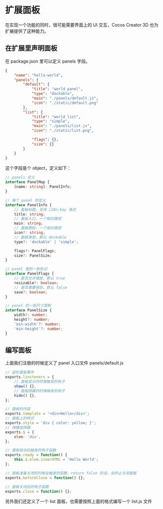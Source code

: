# 扩展面板

在实现一个功能的同时，很可能需要界面上的 UI 交互，Cocos Creator 3D 也为扩展提供了这种能力。

## 在扩展里声明面板

在 package.json 里可以定义 panels 字段。

```json
{
    "name": "hello-world",
    "panels": {
        "default": {
            "title": "world panel",
            "type": "dockable",
            "main": "./panels/default.js",
            "icon": "./static/default.png"
        },
        "list": {
            "title": "world list",
            "type": "simple",
            "main": "./panels/list.js",
            "icon": "./static/list.png",

            "flags": {},
            "size": {}
        }
    }
}
```

这个字段是个 object，定义如下：

```typescript
// panels 定义
interface PanelMap {
    [name: string]: PanelInfo;
}

// 每个 panel 的定义
interface PanelInfo {
    // 面板标题，支持 i18n:key 格式
    title: string;
    // 面板入口，一个相对路径
    main: string;
    // 面板图标，一个相对路径
    icon?: string;
    // 面板类型，默认 dockable
    type?: 'dockable' | 'simple';

    flags?: PanelFlags;
    size?: PanelSize;
}

// panel 里的一些标记
interface PanelFlags {
    // 是否允许缩放，默认 true
    resizable?: boolean;
    // 是否需要保存，默认 false
    save?: boolean;
}

// panel 的一些尺寸限制
interface PanelSize {
    width?: number;
    height?: number;
    'min-width'?: number;
    'min-height'?: number;
}
```

## 编写面板

上面我们注册的时候定义了 panel 入口文件 panels/default.js

```javascript
// 监听面板事件
exports.linsteners = {
    // 面板显示的时候触发的钩子
    show() {},
    // 面板隐藏的时候触发的钩子
    hide() {},
};

// 面板的内容
exports.template = '<div>Hello</div>';
// 面板上的样式
exports.style = 'div { color: yellow; }';
// 快捷选择器
exports.$ = {
    elem: 'div',
};

// 面板启动后触发的钩子函数
exports.ready = function() {
    this.$.elem.innerHTML = 'Hello World';
};

// 面板准备关闭的时候会触发的函数，return false 的话，会终止关闭面板
exports.beforeClose = function() {};

// 面板关闭后的钩子函数
exports.close = function() {};
```

另外我们还定义了一个 list 面板，也需要按照上面的格式编写一个 list.js 文件
